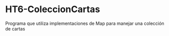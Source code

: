 # HT6-ColeccionCartas

Programa que utiliza implementaciones de Map para manejar una colección de cartas